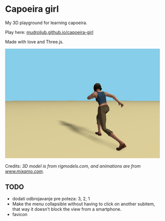 # Capoeira girl

My 3D playground for learning capoeira.

Play here: [mudroljub.github.io/capoeira-girl](https://mudroljub.github.io/capoeira-girl/)

Made with love and Three.js.

![screenshot](screenshot.jpg)

Credits: *3D model is from rigmodels.com, and animations are from www.mixamo.com*.

## TODO

- dodati odbrojavanje pre poteza: 3, 2, 1
- Make the menu collapsible without having to click on another subitem, that way it doesn't block the view from a smartphone.
- favicon